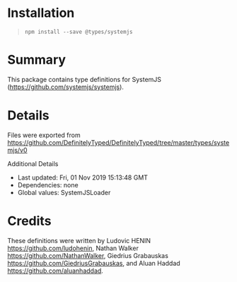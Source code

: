 # Installation
> `npm install --save @types/systemjs`

# Summary
This package contains type definitions for SystemJS (https://github.com/systemjs/systemjs).

# Details
Files were exported from https://github.com/DefinitelyTyped/DefinitelyTyped/tree/master/types/systemjs/v0

Additional Details
 * Last updated: Fri, 01 Nov 2019 15:13:48 GMT
 * Dependencies: none
 * Global values: SystemJSLoader

# Credits
These definitions were written by Ludovic HENIN <https://github.com/ludohenin>, Nathan Walker <https://github.com/NathanWalker>, Giedrius Grabauskas <https://github.com/GiedriusGrabauskas>, and Aluan Haddad <https://github.com/aluanhaddad>.
